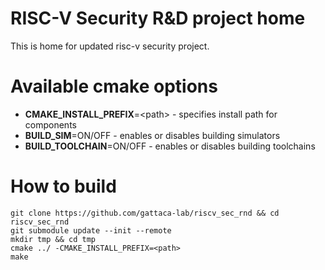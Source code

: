 # RISC-V Security R&D project home  
This is home for updated risc-v security project.  

# Available cmake options  
- **CMAKE_INSTALL_PREFIX**=\<path\> - specifies install path for components
- **BUILD_SIM**=ON/OFF - enables or disables building simulators  
- **BUILD_TOOLCHAIN**=ON/OFF - enables or disables building toolchains  

# How to build
```
git clone https://github.com/gattaca-lab/riscv_sec_rnd && cd riscv_sec_rnd
git submodule update --init --remote
mkdir tmp && cd tmp
cmake ../ -CMAKE_INSTALL_PREFIX=<path>
make
```

